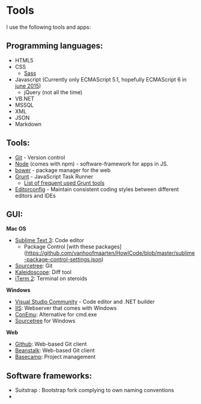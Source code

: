 # Tools

I use the following tools and apps:

## Programming languages:
* HTML5
* CSS
  * [Sass](http://sass-lang.com/)
* Javascript (Currently only ECMAScript 5.1, hopefully ECMAScript 6 in [june 2015](https://github.com/lukehoban/es6features))
  * jQuery (not all the time)
* VB.NET
* MSSQL
* XML
* JSON
* Markdown

## Tools:
* [Git](https://git-scm.com/) - Version control
* [Node](http://nodejs.org) (comes with npm) - software-framework for apps in JS.
* [bower](http://bower.io/) - package manager for the web
* [Grunt](http://gruntjs.com/) - JavaScript Task Runner
  * [List of frequent used Grunt tools](https://github.com/vanhoofmaarten/HowICode/blob/master/grunt-tools.json)
* [Editorconfig](http://editorconfig.org/) - Maintain consistent coding styles between different editors and IDEs

## GUI:
**Mac OS**
* [Sublime Text 3](http://www.sublimetext.com/3): Code editor
  * Package Control [with these packages] (https://github.com/vanhoofmaarten/HowICode/blob/master/sublime-package-control-settings.json)
* [Sourcetree](https://www.sourcetreeapp.com/): Git
* [Kaleidoscope](http://www.kaleidoscopeapp.com/): Diff tool
* [iTerm 2](https://www.iterm2.com/): Terminal on steroids

**Windows**
* [Visual Studio Community](https://www.visualstudio.com/) - Code editor and .NET builder
* [IIS](https://www.iis.net/): Webserver that comes with Windows
* [ConEmu](https://www.sourcetreeapp.com/): Alternative for cmd.exe
* [Sourcetree](https://www.sourcetreeapp.com/) for Windows
 
**Web**
* [Github](/): Web-based Git client
* [Beanstalk](beanstalkapp.com): Web-based Git client
* [Basecamp](http://basecamp.com/): Project management



## Software frameworks:
* Suitstrap : Bootstrap fork complying to own naming conventions
* 
